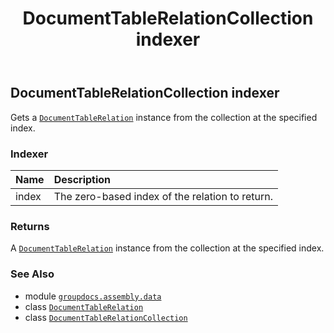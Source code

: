 ﻿---
title: DocumentTableRelationCollection indexer
second_title: GroupDocs.Assembly for Python via .NET API References
description: 
type: docs
url: /python-net/groupdocs.assembly.data/documenttablerelationcollection/__getitem__/
is_root: false
weight: 80
---

## DocumentTableRelationCollection indexer


Gets a [`DocumentTableRelation`](/assembly/python-net/groupdocs.assembly.data/documenttablerelation) instance from the collection at the specified index.
### Indexer
| Name | Description |
| :- | :- |
| index | The zero-based index of the relation to return. |



### Returns 


A [`DocumentTableRelation`](/assembly/python-net/groupdocs.assembly.data/documenttablerelation) instance from the collection at the specified index.

### See Also
* module [`groupdocs.assembly.data`](../../)
* class [`DocumentTableRelation`](/assembly/python-net/groupdocs.assembly.data/documenttablerelation)
* class [`DocumentTableRelationCollection`](/assembly/python-net/groupdocs.assembly.data/documenttablerelationcollection)
